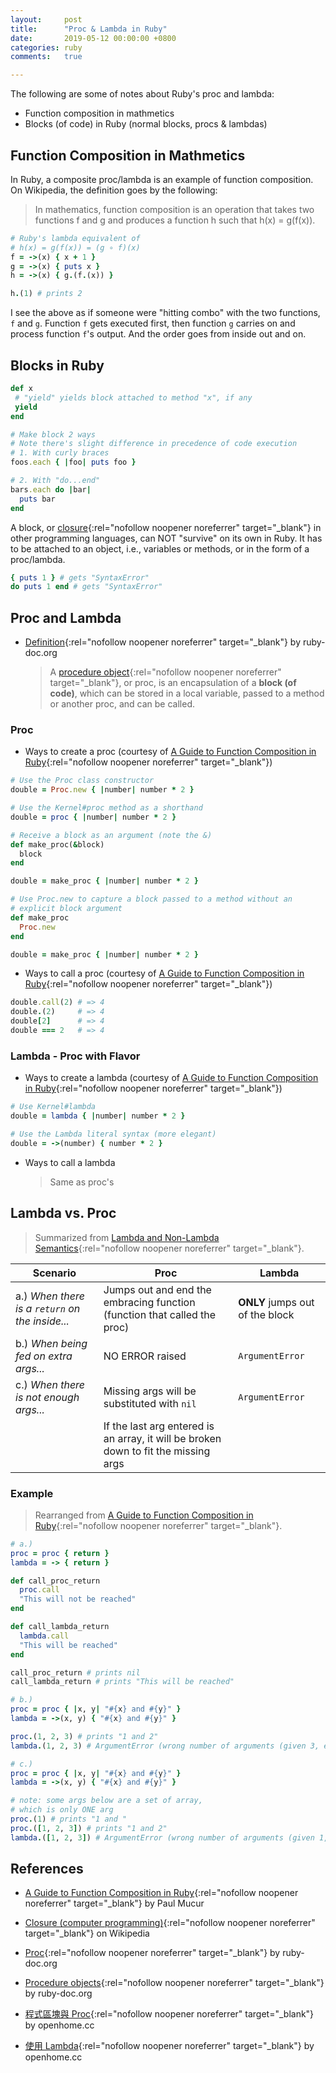 ```yaml
---
layout:     post
title:      "Proc & Lambda in Ruby"
date:       2019-05-12 00:00:00 +0800
categories: ruby
comments:   true

---
```


The following are some of notes about Ruby's proc and lambda:
- Function composition in mathmetics
- Blocks (of code) in Ruby (normal blocks, procs & lambdas)

## Function Composition in Mathmetics
In Ruby, a composite proc/lambda is an example of function composition. On Wikipedia, the definition goes by the following:
  > In mathematics, function composition is an operation that takes two functions f and g and produces a function h such that h(x) = g(f(x)).

```ruby
# Ruby's lambda equivalent of
# h(x) = g(f(x)) = (g ∘ f)(x)
f = ->(x) { x + 1 }
g = ->(x) { puts x }
h = ->(x) { g.(f.(x)) }

h.(1) # prints 2
```

I see the above as if someone were "hitting combo" with the two functions, `f` and `g`. Function `f` gets executed first, then function `g` carries on and process function `f`'s output. And the order goes from inside out and on.

## Blocks in Ruby
```ruby
def x
 # "yield" yields block attached to method "x", if any
 yield
end

# Make block 2 ways
# Note there's slight difference in precedence of code execution
# 1. With curly braces
foos.each { |foo| puts foo }

# 2. With "do...end"
bars.each do |bar|
  puts bar
end
```

A block, or [closure](https://en.wikipedia.org/wiki/Closure_(computer_programming)){:rel="nofollow noopener noreferrer" target="_blank"} in other programming languages, can NOT "survive" on its own in Ruby. It has to be attached to an object, i.e., variables or methods, or in the form of a proc/lambda.

```ruby
{ puts 1 } # gets "SyntaxError"
do puts 1 end # gets "SyntaxError"
```

## Proc and Lambda
- [Definition](http://ruby-doc.org/core-2.6.3/Proc.html#class-Proc-label-Lambda+and+non-lambda+semantics){:rel="nofollow noopener noreferrer" target="_blank"} by ruby-doc.org
  > A [procedure object](https://ruby-doc.org/docs/ruby-doc-bundle/UsersGuide/rg/procobjects.html){:rel="nofollow noopener noreferrer" target="_blank"}, or proc, is an encapsulation of a **block (of code)**, which can be stored in a local variable, passed to a method or another proc, and can be called.

### Proc
- Ways to create a proc (courtesy of [A Guide to Function Composition in Ruby](https://www.ghostcassette.com/function-composition-in-ruby/#functions-in-ruby){:rel="nofollow noopener noreferrer" target="_blank"})

```ruby
# Use the Proc class constructor
double = Proc.new { |number| number * 2 }

# Use the Kernel#proc method as a shorthand
double = proc { |number| number * 2 }

# Receive a block as an argument (note the &)
def make_proc(&block)
  block
end

double = make_proc { |number| number * 2 }

# Use Proc.new to capture a block passed to a method without an
# explicit block argument
def make_proc
  Proc.new
end

double = make_proc { |number| number * 2 }
```

- Ways to call a proc (courtesy of [A Guide to Function Composition in Ruby](https://www.ghostcassette.com/function-composition-in-ruby/#functions-in-ruby){:rel="nofollow noopener noreferrer" target="_blank"})

```ruby
double.call(2) # => 4
double.(2)     # => 4
double[2]      # => 4
double === 2   # => 4
```

### Lambda - Proc with Flavor
- Ways to create a lambda (courtesy of [A Guide to Function Composition in Ruby](https://www.ghostcassette.com/function-composition-in-ruby/#functions-in-ruby){:rel="nofollow noopener noreferrer" target="_blank"})

```ruby
# Use Kernel#lambda
double = lambda { |number| number * 2 }

# Use the Lambda literal syntax (more elegant)
double = ->(number) { number * 2 }
```

- Ways to call a lambda
  > Same as proc's

## Lambda vs. Proc
> Summarized from [Lambda and Non-Lambda Semantics](http://ruby-doc.org/core-2.6.3/Proc.html#class-Proc-label-Lambda+and+non-lambda+semantics){:rel="nofollow noopener noreferrer" target="_blank"}.

|Scenario|Proc|Lambda|
|---|---|---|
|a.) *When there is a `return` on the inside...*|Jumps out and end the embracing function (function that called the proc)|**ONLY** jumps out of the block|
|b.) *When being fed on extra args...*|NO ERROR raised|`ArgumentError`|
|c.) *When there is not enough args...*|Missing args will be substituted with `nil`|`ArgumentError`|
||If the last arg entered is an array, it will be broken down to fit the missing args||

### Example
  > Rearranged from [A Guide to Function Composition in Ruby](https://www.ghostcassette.com/function-composition-in-ruby/#functions-in-ruby){:rel="nofollow noopener noreferrer" target="_blank"}.

```ruby
# a.)
proc = proc { return }
lambda = -> { return }

def call_proc_return
  proc.call
  "This will not be reached"
end

def call_lambda_return
  lambda.call
  "This will be reached"
end

call_proc_return # prints nil
call_lambda_return # prints "This will be reached"
```

```ruby
# b.)
proc = proc { |x, y| "#{x} and #{y}" }
lambda = ->(x, y) { "#{x} and #{y}" }

proc.(1, 2, 3) # prints "1 and 2"
lambda.(1, 2, 3) # ArgumentError (wrong number of arguments (given 3, expected 2))
```

```ruby
# c.)
proc = proc { |x, y| "#{x} and #{y}" }
lambda = ->(x, y) { "#{x} and #{y}" }

# note: some args below are a set of array,
# which is only ONE arg
proc.(1) # prints "1 and "
proc.([1, 2, 3]) # prints "1 and 2"
lambda.([1, 2, 3]) # ArgumentError (wrong number of arguments (given 1, expected 2))
```

## References
- [A Guide to Function Composition in Ruby](https://www.ghostcassette.com/function-composition-in-ruby/){:rel="nofollow noopener noreferrer" target="_blank"} by Paul Mucur

- [Closure (computer programming)](https://en.wikipedia.org/wiki/Closure_(computer_programming)){:rel="nofollow noopener noreferrer" target="_blank"} on Wikipedia

- [Proc](http://ruby-doc.org/core-2.6.3/Proc.html#class-Proc-label-Lambda+and+non-lambda+semantics){:rel="nofollow noopener noreferrer" target="_blank"} by ruby-doc.org

- [Procedure objects](https://ruby-doc.org/docs/ruby-doc-bundle/UsersGuide/rg/procobjects.html){:rel="nofollow noopener noreferrer" target="_blank"} by ruby-doc.org

- [程式區塊與 Proc](https://openhome.cc/Gossip/Ruby/Proc.html){:rel="nofollow noopener noreferrer" target="_blank"} by openhome.cc

- [使用 Lambda](https://openhome.cc/Gossip/Ruby/Lamdba.html){:rel="nofollow noopener noreferrer" target="_blank"} by openhome.cc
